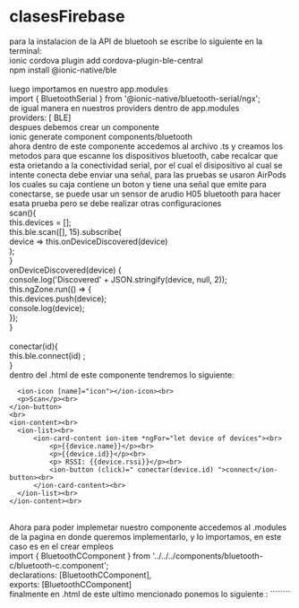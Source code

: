# clasesFirebase
para la instalacion de la API de bluetooh se escribe lo siguiente en la terminal:
<br> 
ionic cordova plugin add cordova-plugin-ble-central
<br>
npm install @ionic-native/ble  
<br>
luego importamos en nuestro app.modules
<br>
import { BluetoothSerial } from '@ionic-native/bluetooth-serial/ngx';
<br>
de igual manera en nuestros providers dentro de app.modules
<br>
providers: [
    BLE]
<br>
despues debemos crear un componente 
<br>
ionic generate component components/bluetooth
<br>
ahora dentro de este componente accedemos al archivo .ts y creamos los metodos para que escanne los dispositivos bluetooth, cabe recalcar que esta orietando a la conectividad serial, por el cual el disipositivo al cual se intente conecta debe enviar una señal, para las pruebas se usaron AirPods los cuales su caja contiene un boton y tiene una señal que emite para conectarse, se puede usar un sensor de arudio H05 bluetooth para hacer esata prueba pero se debe realizar otras configuraciones 
<br>
scan(){ <br>
    this.devices = []; <br>
    this.ble.scan([], 15).subscribe(<br>
      device => this.onDeviceDiscovered(device)<br>
    );<br>
  }<br>
  onDeviceDiscovered(device) {<br>
    console.log('Discovered' + JSON.stringify(device, null, 2));<br>
    this.ngZone.run(() => {<br>
      this.devices.push(device);<br>
      console.log(device);<br>
    });<br>
  }<br>
<br>
  conectar(id){<br>
    this.ble.connect(id) ;<br>
  }<br>
  dentro del .html de este componente tendremos lo siguiente:
  <br>
  ```html<ion-button (click)="scan()" slot="end"><br>
    <ion-icon [name]="icon"></ion-icon><br>
    <p>Scan</p><br>
</ion-button>
<br>
<ion-content><br>
    <ion-list><br>
        <ion-card-content ion-item *ngFor="let device of devices"><br>
            <p>{{device.name}}</p><br>
            <p>{{device.id}}</p><br>
            <p> RSSI: {{device.rssi}}</p><br>
            <ion-button (click)=" conectar(device.id) ">connect</ion-button><br>
        </ion-card-content><br>
    </ion-list><br>
</ion-content><br>
````
  <br>
  Ahora para poder implemetar nuestro componente accedemos al .modules de la pagina en donde queremos implementarlo, y lo importamos, en este caso es en el crear empleos
  <br>
  import { BluetoothCComponent } from '../../../components/bluetooth-c/bluetooth-c.component';
  <br>
   declarations: [BluetoothCComponent],
   <br>
   exports: [BluetoothCComponent]
   <br>
   finalmente en .html de este ultimo mencionado ponemos lo siguiente : ````<app-bluetooth-c [icon]="'Bluetooth'" [type]="'Bluetooth'"></app-bluetooth-c>````
